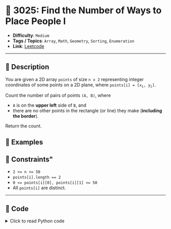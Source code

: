 # 🧩 3025: Find the Number of Ways to Place People I

- **Difficulty**: `Medium`
- **Tags / Topics**: `Array`, `Math`, `Geometry`, `Sorting`, `Enumeration`
- **Link**: [Leetcode](https://leetcode.com/problems/find-the-number-of-ways-to-place-people-i/)

---

## 📜 Description

<p>You are given a 2D array <code>points</code> of size <code>n x 2</code> representing integer coordinates of some points on a 2D plane, where <code>points[i] = [x<sub>i</sub>, y<sub>i</sub>]</code>.</p>

<p>Count the number of pairs of points <code>(A, B)</code>, where</p>

<ul>
	<li><code>A</code> is on the <strong>upper left</strong> side of <code>B</code>, and</li>
	<li>there are no other points in the rectangle (or line) they make (<strong>including the border</strong>).</li>
</ul>

<p>Return the count.</p>




## 🧪 Examples



## 📌 Constraints"
<ul>
	<li><code>2 &lt;= n &lt;= 50</code></li>
	<li><code>points[i].length == 2</code></li>
	<li><code>0 &lt;= points[i][0], points[i][1] &lt;= 50</code></li>
	<li>All <code>points[i]</code> are distinct.</li>
</ul>



---
<!--- code section starts -->
## 🧠 Code



<details>
<summary>Click to read Python code</summary>

```python
class Solution:
    def numberOfPairs(self, points: List[List[int]]) -> int:
        n = len(points)
        res = 0

        for i in range(n):
            ax, ay = points[i]
            for j in range(n):
                if i == j:
                    continue
                bx, by = points[j]
                if not (ax <= bx and ay >= by):
                    continue

                skip = False
                for k in range(n):
                    if k == i or k == j:
                        continue
                    cx, cy = points[k]
                    if (cx >= ax and cx <= bx) and (cy <= ay and cy >= by):
                        skip = True
                        break
                if not skip:
                    res += 1
        return res

```

</details>
    

<!--- code section ends -->
